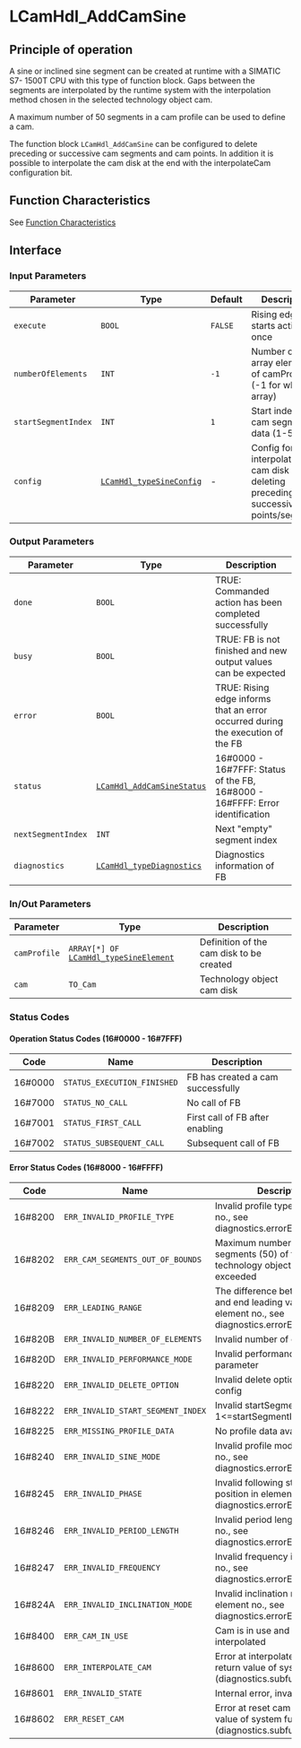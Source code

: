 # LCamHdl_AddCamSine

## Principle of operation

A sine or inclined sine segment can be created at runtime with a SIMATIC S7-
1500T CPU with this type of function block. Gaps between the segments are interpolated by the runtime system with the interpolation method chosen in the selected technology object cam.

A maximum number of 50 segments in a cam profile can be used to define a cam.

The function block `LCamHdl_AddCamSine` can be configured to delete preceding or
successive cam segments and cam points. In addition it is possible to interpolate
the cam disk at the end with the interpolateCam configuration bit.

## Function Characteristics

See [Function Characteristics](./Function_Characteristics.md)

## Interface

### Input Parameters

| Parameter | Type | Default | Description |
|-----------|------|---------|-------------|
| `execute` | `BOOL` | `FALSE` | Rising edge starts action once |
| `numberOfElements` | `INT` | `-1` | Number of used array elements of camProfile (-1 for whole array) |
| `startSegmentIndex` | `INT` | `1` | Start index of cam segment data (1-50) |
| `config` | [`LCamHdl_typeSineConfig`](../types/LCamHdl_typeSineConfig.md) | - | Config for interpolating the cam disk and deleting preceding or successive cam points/segments |

### Output Parameters

| Parameter | Type | Description |
|-----------|------|-------------|
| `done` | `BOOL` | TRUE: Commanded action has been completed successfully |
| `busy` | `BOOL` | TRUE: FB is not finished and new output values can be expected |
| `error` | `BOOL` | TRUE: Rising edge informs that an error occurred during the execution of the FB |
| `status` | [`LCamHdl_AddCamSineStatus`](../types/StatusCodes/LCamHdl_AddCamSineStatus.md) | 16#0000 - 16#7FFF: Status of the FB, 16#8000 - 16#FFFF: Error identification |
| `nextSegmentIndex` | `INT` | Next "empty" segment index |
| `diagnostics` | [`LCamHdl_typeDiagnostics`](../types/LCamHdl_typeDiagnostics.md) | Diagnostics information of FB |

### In/Out Parameters

| Parameter | Type | Description |
|-----------|------|-------------|
| `camProfile` | `ARRAY[*] OF` [`LCamHdl_typeSineElement`](../types/LCamHdl_typeSineElement.md) | Definition of the cam disk to be created |
| `cam` | `TO_Cam` | Technology object cam disk |

### Status Codes

#### Operation Status Codes (16#0000 - 16#7FFF)

| Code | Name | Description |
|------|------|-------------|
| 16#0000 | `STATUS_EXECUTION_FINISHED` | FB has created a cam successfully |
| 16#7000 | `STATUS_NO_CALL` | No call of FB |
| 16#7001 | `STATUS_FIRST_CALL` | First call of FB after enabling |
| 16#7002 | `STATUS_SUBSEQUENT_CALL` | Subsequent call of FB |

#### Error Status Codes (16#8000 - 16#FFFF)

| Code | Name | Description |
|------|------|-------------|
| 16#8200 | `ERR_INVALID_PROFILE_TYPE` | Invalid profile type in element no., see diagnostics.errorElementNo |
| 16#8202 | `ERR_CAM_SEGMENTS_OUT_OF_BOUNDS` | Maximum number of cam segments (50) of the technology object was exceeded |
| 16#8209 | `ERR_LEADING_RANGE` | The difference between start and end leading value is <= 0 in element no., see diagnostics.errorElementNo |
| 16#820B | `ERR_INVALID_NUMBER_OF_ELEMENTS` | Invalid number of cam elements |
| 16#820D | `ERR_INVALID_PERFORMANCE_MODE` | Invalid performance mode parameter |
| 16#8220 | `ERR_INVALID_DELETE_OPTION` | Invalid delete option - check config |
| 16#8222 | `ERR_INVALID_START_SEGMENT_INDEX` | Invalid startSegmentIndex, 1<=startSegmentIndex <=50 |
| 16#8225 | `ERR_MISSING_PROFILE_DATA` | No profile data available |
| 16#8240 | `ERR_INVALID_SINE_MODE` | Invalid profile mode in element no., see diagnostics.errorElementNo |
| 16#8245 | `ERR_INVALID_PHASE` | Invalid following start or end position in element no., see diagnostics.errorElementNo |
| 16#8246 | `ERR_INVALID_PERIOD_LENGTH` | Invalid period length in element no., see diagnostics.errorElementNo |
| 16#8247 | `ERR_INVALID_FREQUENCY` | Invalid frequency in element no., see diagnostics.errorElementNo |
| 16#824A | `ERR_INVALID_INCLINATION_MODE` | Invalid inclination mode in element no., see diagnostics.errorElementNo |
| 16#8400 | `ERR_CAM_IN_USE` | Cam is in use and can't be interpolated |
| 16#8600 | `ERR_INTERPOLATE_CAM` | Error at interpolate cam – see return value of system function (diagnostics.subfunctionStatus) |
| 16#8601 | `ERR_INVALID_STATE` | Internal error, invalid state |
| 16#8602 | `ERR_RESET_CAM` | Error at reset cam – see return value of system function (diagnostics.subfunctionStatus) |
